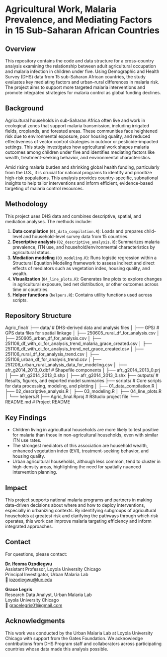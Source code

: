# Agricultural Work, Malaria Prevalence, and Mediating Factors in 15 Sub-Saharan African Countries

## Overview

This repository contains the code and data structure for a cross-country analysis examining the relationship between adult agricultural occupation and malaria infection in children under five. Using Demographic and Health Survey (DHS) data from 15 sub-Saharan African countries, the study evaluates key mediating factors and urban–rural differences in malaria risk. The project aims to support more targeted malaria interventions and promote integrated strategies for malaria control as global funding declines.

## Background

Agricultural households in sub-Saharan Africa often live and work in ecological zones that support malaria transmission, including irrigated fields, croplands, and forested areas. These communities face heightened risk due to environmental exposure, poor housing quality, and reduced effectiveness of vector control strategies in outdoor or pesticide-impacted settings. This study investigates how agricultural work shapes malaria outcomes among children under five and identifies mediating factors like wealth, treatment-seeking behavior, and environmental characteristics.

Amid rising malaria burden and shrinking global health funding, particularly from the U.S., it is crucial for national programs to identify and prioritize high-risk populations. This analysis provides country-specific, subnational insights to help tailor interventions and inform efficient, evidence-based targeting of malaria control resources.

## Methodology

This project uses DHS data and combines descriptive, spatial, and mediation analyses. The methods include:

1. **Data compilation** (`01_data_compilation.R`): Loads and prepares child-level and household-level survey data from 15 countries.
2. **Descriptive analysis** (`02_descriptive_analysis.R`): Summarizes malaria prevalence, ITN use, and household/environmental characteristics by agricultural status.
3. **Mediation modeling** (`03_modeling.R`): Runs logistic regression within a Structural Equation Modeling framework to assess indirect and direct effects of mediators such as vegetation index, housing quality, and wealth.
4. **Visualization** (`04_line_plots.R`): Generates line plots to explore changes in agricultural exposure, bed net distribution, or other outcomes across time or countries.
5. **Helper functions** (`helpers.R`): Contains utility functions used across scripts.

## Repository Structure

Agric_final/
├── data/                         # DHS-derived data and analysis files
│   ├── GPS/                      # GPS data files for spatial linkage
│   ├── 250605_rural_df_for_analysis.csv
│   ├── 250605_urban_df_for_analysis.csv
│   ├── 251106_df_with_ci_for_analysis_trend_malaria_grace_created.csv
│   ├── 251106_df_with_ci_for_analysis_trend_net_grace_created.csv
│   ├── 251106_rural_df_for_analysis_trend.csv
│   ├── 251106_urban_df_for_analysis_trend.csv
│   ├── 251206_urban_rural_analysis_data_for_modeling.csv
│   ├── afr_g2014_2013_0.dbf      # Shapefile components
│   ├── afr_g2014_2013_0.prj
│   ├── afr_g2014_2013_0.shp
│   ├── afr_g2014_2013_0.shx
├── outputs/                      # Results, figures, and exported model summaries
├── scripts/                      # Core scripts for data processing, modeling, and plotting
│   ├── 01_data_compilation.R
│   ├── 02_descriptive_analysis.R
│   ├── 03_modeling.R
│   ├── 04_line_plots.R
│   └── helpers.R
├── Agric_final.Rproj             # RStudio project file
└── README.md                     # Project README

## Key Findings

- Children living in agricultural households are more likely to test positive for malaria than those in non-agricultural households, even with similar ITN use rates.
- The strongest mediators of this association are household wealth, enhanced vegetation index (EVI), treatment-seeking behavior, and housing quality.
- Urban agricultural households, although less common, tend to cluster in high-density areas, highlighting the need for spatially nuanced intervention planning.

## Impact

This project supports national malaria programs and partners in making data-driven decisions about where and how to deploy interventions, especially in urbanizing contexts. By identifying subgroups of agricultural households at greatest risk and clarifying the pathways through which risk operates, this work can improve malaria targeting efficiency and inform integrated approaches.

## Contact

For questions, please contact:

**Dr. Ifeoma Ozodiegwu**  
Assistant Professor, Loyola University Chicago  
Principal Investigator, Urban Malaria Lab  
📧 [iozodiegwu@luc.edu](mailto:iozodiegwu@luc.edu)

**Grace Legris**  
Research Data Analyst, Urban Malaria Lab  
Loyola University Chicago  
📧 [gracelegris01@gmail.com](mailto:gracelegris01@gmail.com)

## Acknowledgments

This work was conducted by the Urban Malaria Lab at Loyola University Chicago with support from the Gates Foundation. We acknowledge contributions from DHS Program staff and collaborators across participating countries whose data made this analysis possible.